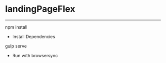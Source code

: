 # landingPageFlex

****************************************

npm install 
- Install Dependencies

gulp serve
- Run with browsersync

